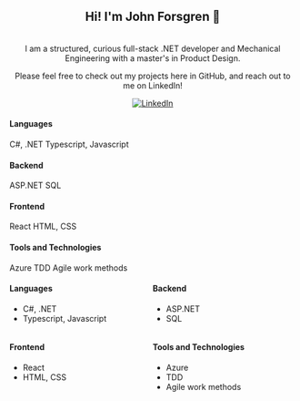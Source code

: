 <div align="center">
<h2> Hi! I'm John Forsgren 👋 </h2> <br/> 
I am a structured, curious full-stack .NET developer and Mechanical Engineering with a master's in Product Design. <br/> 

Please feel free to check out my projects here in GitHub, and reach out to me on LinkedIn! 
  
[![LinkedIn](https://img.shields.io/badge/-LinkedIn-blue?style=flat-square&logo=Linkedin&logoColor=white)](https://www.linkedin.com/in/john-forsgren95/)
 
</div>

<h4>Languages</h4>
C#, .NET 
Typescript, Javascript

<h4>Backend</h4>
ASP.NET 
SQL 

<h4>Frontend</h4>
React
HTML, CSS

<h4>Tools and Technologies</h4>
Azure
TDD
Agile work methods

<div style="display:flex; flex-wrap:wrap;">
  <div style="flex-basis:50%;">
    <h4>Languages</h4>
    <ul>
      <li>C#, .NET</li>
      <li>Typescript, Javascript</li>
    </ul>
  </div>
  <div style="flex-basis:50%;">
    <h4>Backend</h4>
    <ul>
      <li>ASP.NET</li>
      <li>SQL</li>
    </ul>
  </div>
  <div style="flex-basis:50%;">
    <h4>Frontend</h4>
    <ul>
      <li>React</li>
      <li>HTML, CSS</li>
    </ul>
  </div>
  <div style="flex-basis:50%;">
    <h4>Tools and Technologies</h4>
    <ul>
      <li>Azure</li>
      <li>TDD</li>
      <li>Agile work methods</li>
    </ul>
  </div>
</div>






<!---
JohnForsgren/JohnForsgren is a ✨ special ✨ repository because its `README.md` (this file) appears on your GitHub profile.
You can click the Preview link to take a look at your changes.
--->
